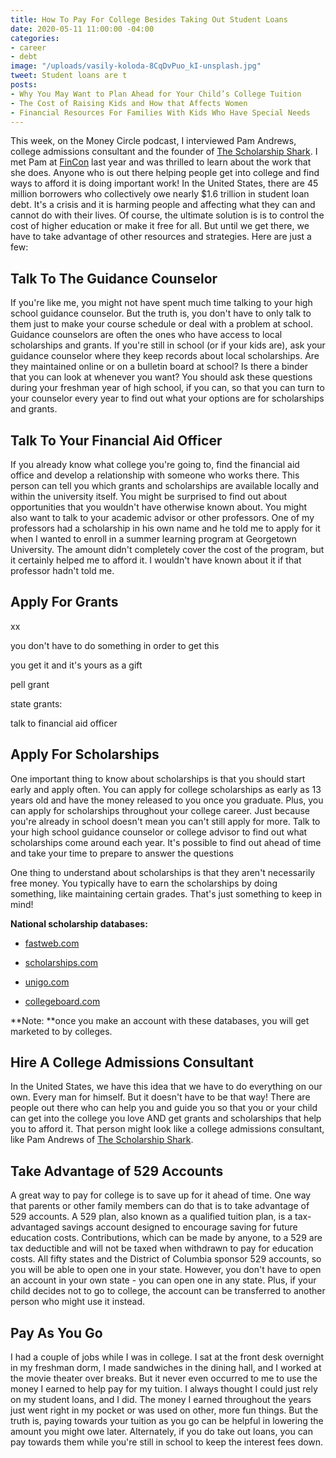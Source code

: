 ```yaml
---
title: How To Pay For College Besides Taking Out Student Loans
date: 2020-05-11 11:00:00 -04:00
categories:
- career
- debt
image: "/uploads/vasily-koloda-8CqDvPuo_kI-unsplash.jpg"
tweet: Student loans are t
posts:
- Why You May Want to Plan Ahead for Your Child’s College Tuition
- The Cost of Raising Kids and How that Affects Women
- Financial Resources For Families With Kids Who Have Special Needs
---
```


This week, on the Money Circle podcast, I interviewed Pam Andrews, college admissions consultant and the founder of [The Scholarship Shark](https://www.thescholarshipshark.com/). I met Pam at [FinCon](https://finconexpo.com/) last year and was thrilled to learn about the work that she does. Anyone who is out there helping people get into college and find ways to afford it is doing important work! In the United States, there are 45 million borrowers who collectively owe nearly $1.6 trillion in student loan debt. It's a crisis and it is harming people and affecting what they can and cannot do with their lives. Of course, the ultimate solution is is to control the cost of higher education or make it free for all. But until we get there, we have to take advantage of other resources and strategies. Here are just a few:

## Talk To The Guidance Counselor

If you're like me, you might not have spent much time talking to your high school guidance counselor. But the truth is, you don't have to only talk to them just to make your course schedule or deal with a problem at school. Guidance counselors are often the ones who have access to local scholarships and grants. If you're still in school (or if your kids are), ask your guidance counselor where they keep records about local scholarships. Are they maintained online or on a bulletin board at school? Is there a binder that you can look at whenever you want? You should ask these questions during your freshman year of high school, if you can, so that you can turn to your counselor every year to find out what your options are for scholarships and grants.

## Talk To Your Financial Aid Officer

If you already know what college you're going to, find the financial aid office and develop a relationship with someone who works there. This person can tell you which grants and scholarships are available locally and within the university itself.  You might be surprised to find out about opportunities that you wouldn't have otherwise known about. You might also want to talk to your academic advisor or other professors. One of my professors had a scholarship in his own name and he told me to apply for it when I wanted to enroll in a summer learning program at Georgetown University. The amount didn't completely cover the cost of the program, but it certainly helped me to afford it. I wouldn't have known about it if that professor hadn't told me.

## Apply For Grants

xx

you don't have to do something in order to get this

you get it and it's yours as a gift

pell grant

state grants: 

talk to financial aid officer

## Apply For Scholarships

One important thing to know about scholarships is that you should start early and apply often. You can apply for college scholarships as early as 13 years old and have the money released to you once you graduate. Plus, you can apply for scholarships throughout your college career. Just because you're already in school doesn't mean you can't still apply for more. Talk to your high school guidance counselor or college advisor to find out what scholarships come around each year. It's possible to find out ahead of time and take your time to prepare to answer the questions

One thing to understand about scholarships is that they aren't necessarily free money. You typically have to earn the scholarships by doing something, like maintaining certain grades. That's just something to keep in mind!

**National scholarship databases:**

* [fastweb.com ](https://www.fastweb.com/)

* [scholarships.com](https://www.scholarships.com/)

* [unigo.com](https://www.unigo.com/)

* [collegeboard.com](https://opportunity.collegeboard.org/?navId=www-cbos)

**Note: **once you make an account with these databases, you will get marketed to by colleges.

## Hire A College Admissions Consultant

In the United States, we have this idea that we have to do everything on our own. Every man for himself. But it doesn't have to be that way! There are people out there who can help you and guide you so that you or your child can get into the college you love AND get grants and scholarships that help you to afford it. That person might look like a college admissions consultant, like Pam Andrews of [The Scholarship Shark](https://www.thescholarshipshark.com/). 

## Take Advantage of 529 Accounts

A great way to pay for college is to save up for it ahead of time. One way that parents or other family members can do that is to take advantage of 529 accounts. A 529 plan, also known as a qualified tuition plan, is a tax-advantaged savings account designed to encourage saving for future education costs. Contributions, which can be made by anyone, to a 529 are tax deductible and will not be taxed when withdrawn to pay for education costs. All fifty states and the District of Columbia sponsor 529 accounts, so you will be able to open one in your state. However, you don't have to open an account in your own state - you can open one in any state. Plus, if your child decides not to go to college, the account can be transferred to another person who might use it instead.

## Pay As You Go 

I had a couple of jobs while I was in college. I sat at the front desk overnight in my freshman dorm, I made sandwiches in the dining hall, and I worked at the movie theater over breaks. But it never even occurred to me to use the money I earned to help pay for my tuition. I always thought I could just rely on my student loans, and I did. The money I earned throughout the years just went right in my pocket or was used on other, more fun things. But the truth is, paying towards your tuition as you go can be helpful in lowering the amount you might owe later. Alternately, if you do take out loans, you can pay towards them while you're still in school to keep the interest fees down. 
